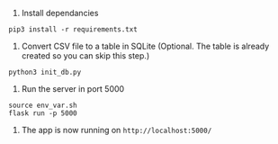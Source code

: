 1. Install dependancies
```
pip3 install -r requirements.txt
```

1. Convert CSV file to a table in SQLite (Optional. The table is already created so you can skip this step.)
```
python3 init_db.py

```
1. Run the server in port 5000
```
source env_var.sh
flask run -p 5000
```
1. The app is now running on `http://localhost:5000/`
